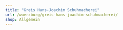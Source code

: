 ```yaml
---
title: "Greis Hans-Joachim Schuhmacherei"
url: /wuerzburg/greis-hans-joachim-schuhmacherei/
shop: Allgemein
---
```

